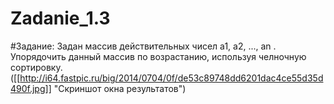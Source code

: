 Zadanie_1.3
===========
#Задание:
Задан массив действительных чисел a1, a2, ..., an . Упорядочить данный массив по возрастанию, используя челночную сортировку.
([[http://i64.fastpic.ru/big/2014/0704/0f/de53c89748dd6201dac4ce55d35d490f.jpg]] "Скриншот окна результатов")
